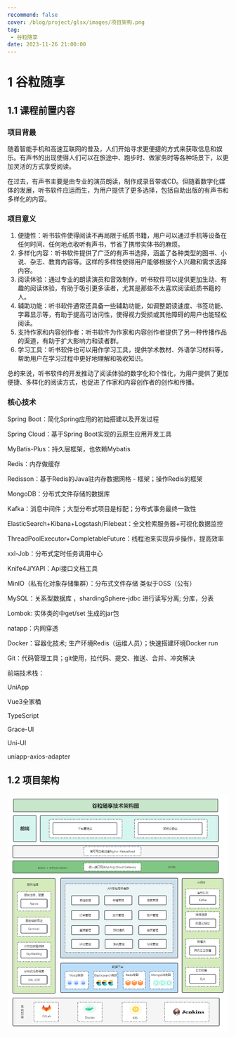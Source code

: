 ```yaml
---
recommend: false
cover: /blog/project/glsx/images/项目架构.png
tag:
 - 谷粒随享
date: 2023-11-26 21:00:00
---
```

# 1 谷粒随享

## 1.1 课程前置内容

### 项目背最

随着智能手机和高速互联网的普及，人们开始寻求更便捷的方式来获取信息和娱乐。有声书的出现使得人们可以在旅途中、跑步时、做家务时等各种场景下，以更加灵活的方式享受阅读。

在过去，有声书主要是由专业的演员朗读，制作成录音带或CD。但随着数字化媒体的发展，听书软件应运而生，为用户提供了更多选择，包括自助出版的有声书和多样化的内容。

### 项目意义

1. 便捷性：听书软件使得阅读不再局限于纸质书籍，用户可以通过手机等设备在任何时间、任何地点收听有声书，节省了携带实体书的麻烦。
2. 多样化内容：听书软件提供了广泛的有声书选择，涵盖了各种类型的图书、小说、杂志、教育内容等。这样的多样性使得用户能够根据个人兴趣和需求选择内容。
3. 阅读体验：通过专业的朗读演员和音效制作，听书软件可以提供更加生动、有趣的阅读体验，有助于吸引更多读者，尤其是那些不太喜欢阅读纸质书籍的人。
4. 辅助功能：听书软件通常还具备一些辅助功能，如调整朗读速度、书签功能、字幕显示等，有助于提高可访问性，使得视力受损或其他障碍的用户也能轻松阅读。
5. 支持作家和内容创作者：听书软件为作家和内容创作者提供了另一种传播作品的渠道，有助于扩大影响力和读者群。
6. 学习工具：听书软件也可以用作学习工具，提供学术教材、外语学习材料等，帮助用户在学习过程中更好地理解和吸收知识。

总的来说，听书软件的开发推动了阅读体验的数字化和个性化，为用户提供了更加便捷、多样化的阅读方式，也促进了作家和内容创作者的创作和传播。

### 核心技术

Spring Boot：简化Spring应用的初始搭建以及开发过程

Spring Cloud：基于Spring Boot实现的云原生应用开发工具

MyBatis-Plus：持久层框架，也依赖Mybatis

Redis：内存做缓存

Redisson：基于Redis的Java驻内存数据网格 - 框架；操作Redis的框架

MongoDB：分布式文件存储的数据库

Kafka：消息中间件；大型分布式项目是标配；分布式事务最终一致性

ElasticSearch+Kibana+Logstash/Filebeat：全文检索服务器+可视化数据监控

ThreadPoolExecutor+CompletableFuture：线程池来实现异步操作，提高效率

xxl-Job：分布式定时任务调用中心

Knife4J/YAPI：Api接口文档工具

MinIO（私有化对象存储集群）：分布式文件存储 类似于OSS（公有）

MySQL：关系型数据库 ，shardingSphere-jdbc 进行读写分离; 分库，分表

Lombok: 实体类的中get/set 生成的jar包

natapp：内网穿透

Docker：容器化技术;  生产环境Redis（运维人员）；快速搭建环境Docker run

Git：代码管理工具；git使用，拉代码、提交、推送、合并、冲突解决

前端技术栈：

UniApp

Vue3全家桶

TypeScript

Grace-UI

Uni-UI

uniapp-axios-adapter

## 1.2 项目架构

![项目架构](./images/项目架构.png)
